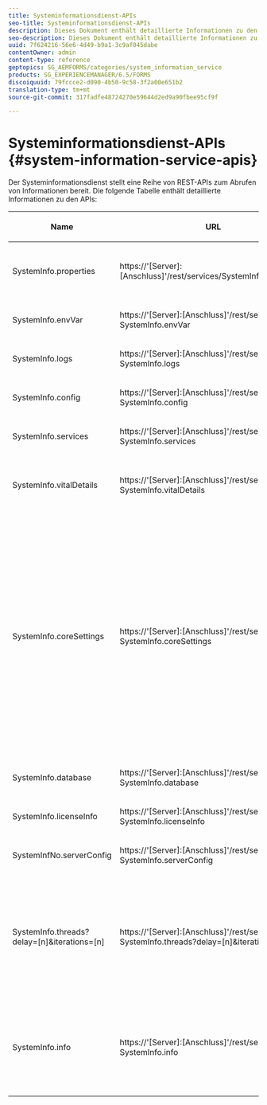```yaml
---
title: Systeminformationsdienst-APIs
seo-title: Systeminformationsdienst-APIs
description: Dieses Dokument enthält detaillierte Informationen zu den vom System Informationsdienst bereitgestellten APIs.
seo-description: Dieses Dokument enthält detaillierte Informationen zu den vom System Informationsdienst bereitgestellten APIs.
uuid: 7f624216-56e6-4d49-b9a1-3c9af045dabe
contentOwner: admin
content-type: reference
geptopics: SG_AEMFORMS/categories/system_information_service
products: SG_EXPERIENCEMANAGER/6.5/FORMS
discoiquuid: 79fccce2-d090-4b50-9c58-3f2a00e651b2
translation-type: tm+mt
source-git-commit: 317fadfe48724270e59644d2ed9a90fbee95cf9f

---
```



# Systeminformationsdienst-APIs {#system-information-service-apis}

Der Systeminformationsdienst stellt eine Reihe von REST-APIs zum Abrufen von Informationen bereit. Die folgende Tabelle enthält detaillierte Informationen zu den APIs:

<table>
 <thead>
  <tr>
   <th><p>Name</p></th>
   <th><p>URL</p></th>
   <th><p>Beschreibung</p></th>
  </tr>
 </thead>
 <tbody>
  <tr>
   <td><p>SystemInfo.properties</p></td>
   <td><p>https://'[Server]:[Anschluss]'/rest/services/SystemInfo.properties`</p></td>
   <td><p>Diese API ist ein Wrapper für Java-API<a href="https://docs.oracle.com/javase/6/docs/api/java/lang/System.html#getProperties()"> system.getProperties-Java-API</a>. Sie ruft die Konfiguration des aktuellen Arbeitsbereichs ab. </p></td>
  </tr>
  <tr>
   <td><p>SystemInfo.envVar</p></td>
   <td><p>https://'[Server]:[Anschluss]'/rest/services/ SystemInfo.envVar</p></td>
   <td><p>Ruft alle Umgebungsvariablen des Host-Betriebssystems ab. </p></td>
  </tr>
  <tr>
   <td><p>SystemInfo.logs</p></td>
   <td><p>https://'[Server]:[Anschluss]'/rest/services/ SystemInfo.logs</p></td>
   <td><p>Lädt eine ZIP-Datei mit Anwendungsserverprotokollen herunter. </p></td>
  </tr>
  <tr>
   <td><p>SystemInfo.config</p></td>
   <td><p>https://'[Server]:[Anschluss]'/rest/services/ SystemInfo.config</p></td>
   <td><p>Ruft den gesamten Inhalt der Datei „config.xml" ab. </p></td>
  </tr>
  <tr>
   <td><p>SystemInfo.services</p></td>
   <td><p>https://'[Server]:[Anschluss]'/rest/services/ SystemInfo.services</p></td>
   <td><p>Ruft Status und Konfigurationsparameter von AEM Forms-Diensten ab.</p></td>
  </tr>
  <tr>
   <td><p>SystemInfo.vitalDetails</p></td>
   <td><p>https://'[Server]:[Anschluss]'/rest/services/ SystemInfo.vitalDetails</p></td>
   <td><p>Ruft Serverbetriebszeit, JVM-Argumente, Systemspeicher, Heap-Größe, Betriebssystemnamen, Anzahl der aktiven Threads und Thread-Anzahl ab. </p></td>
  </tr>
  <tr>
   <td><p>SystemInfo.coreSettings</p></td>
   <td><p>https://'[Server]:[Anschluss]'/rest/services/ SystemInfo.coreSettings</p></td>
   <td><p>Ruft Werte der folgenden Eigenschaften ab:</p>
    <ul>
     <li><p>AdobeTempDir</p></li>
     <li><p>AdobeServerFontDir</p></li>
     <li><p>CustomerFontDir</p></li>
     <li><p>GlobalDocumentStorageRootDir</p></li>
     <li><p>DefaultDocumentMaxInlineSize</p></li>
     <li><p>DefaultDocumentDisposalTimeout</p></li>
     <li><p>EnableDocumentDBStorage</p></li>
     <li><p>GlobalDocumentStorageUseNetworkShare</p></li>
     <li><p>EnableFIPS</p></li>
     <li><p>EnableWSDL</p></li>
     <li><p>DataServicesConfigFile </p></li>
     <li><p>EnableRDS</p></li>
    </ul><p></p></td>
  </tr>
  <tr>
   <td><p>SystemInfo.database</p></td>
   <td><p>https://'[Server]:[Anschluss]'/rest/services/ SystemInfo.database</p></td>
   <td><p>Ruft detaillierte Informationen zur Datenbank ab.</p></td>
  </tr>
  <tr>
   <td><p>SystemInfo.licenseInfo</p></td>
   <td><p>https://'[Server]:[Anschluss]'/rest/services/ SystemInfo.licenseInfo</p></td>
   <td><p>Ruft Version und Lizenzinformationen der installierten AEM Forms-Komponenten ab. </p></td>
  </tr>
  <tr>
   <td><p>SystemInfNo.serverConfig</p></td>
   <td><p>https://'[Server]:[Anschluss]'/rest/services/ SystemInfo.serverConfig</p></td>
   <td><p>Lädt Konfigurationsdateien des Host-Anwendungsservers herunter. </p></td>
  </tr>
  <tr>
   <td><p>SystemInfo.threads?delay=[n]&amp;iterations=[n]</p></td>
   <td><p>https://'[Server]:[Anschluss]'/rest/services/ SystemInfo.threads?delay=[n]&amp;iterations=[n]</p></td>
   <td><p>Ruft Anzahl und Stapelablaufverfolgung aktiver Threads ab. Folgende Parameter werden akzeptiert:</p>
    <ul>
     <li><p>iterations= [n]: Gibt die Anzahl der Iterationen an. Ersetzen Sie n durch eine Zahl. </p></li>
     <li><p>Delay= [n]: Gibt an, wie viele Millisekunden vor der nächsten Iteration gewartet werden soll. </p></li>
    </ul><p></p></td>
  </tr>
  <tr>
   <td><p>SystemInfo.info</p></td>
   <td><p>https://'[Server]:[Anschluss]'/rest/services/ SystemInfo.info</p></td>
   <td><p>Diese API ist ein Wrapper für alle Systeminformationsdienst-APIs. Sie führt intern alle Systeminformations-APIs aus und lädt Informationen im ZIP-Format herunter. </p><p><i><strong>Hinweis</strong>: Die Datei „SystemInfo.info“ enthält nicht Anzahl und Stapelablaufverfolgung aktiver Threads. </i></p></td>
  </tr>
 </tbody>
</table>

